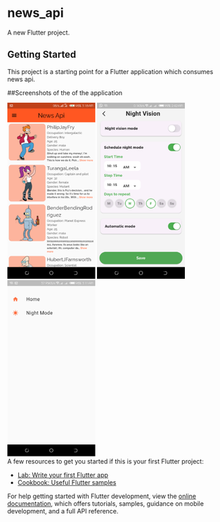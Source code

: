 # news_api

A new Flutter project.

## Getting Started

This project is a starting point for a Flutter application which consumes news api.

##Screenshots of the of the application

 <img src="screenshots/Screenshot1.png" width="200">  <img src="screenshots/Screenshot3.png" width="200">
  <img src="screenshots/Screenshot.png" width="200">  
A few resources to get you started if this is your first Flutter project:

- [Lab: Write your first Flutter app](https://docs.flutter.dev/get-started/codelab)
- [Cookbook: Useful Flutter samples](https://docs.flutter.dev/cookbook)

For help getting started with Flutter development, view the
[online documentation](https://docs.flutter.dev/), which offers tutorials,
samples, guidance on mobile development, and a full API reference.
